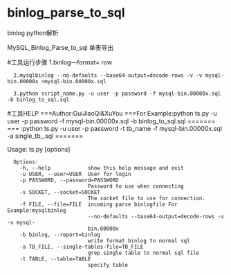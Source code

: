 # binlog_parse_to_sql

binlog python解析

MySQL_Binlog_Parse_to_sql
单表导出

#工具运行步骤
      1.binlog—format= row
      
      2.mysqlbinlog --no-defaults --base64-output=decode-rows -v -v mysql-bin.00000x >mysql-bin.00000x.sql
      
      3.python script_name.py -u user -p password -f mysql-bin.00000x.sql -b binlog_to_sql.sql
      
#工具HELP
      ===Author:GuiJiaoQi&XuYou
      ===For Example:python ts.py -u user -p password -f mysql-bin.00000x.sql -b binlog_to_sql.sql    =======
      ===		 :python ts.py -u user -p password -t tb_name -f mysql-bin.00000x.sql -a single_tb_.sql =======

Usage: ts.py [options]

      Options:
        -h, --help            show this help message and exit
        -u USER, --user=USER  User for login
        -p PASSWORD, --password=PASSWORD
                              Password to use when connecting
        -s SOCKET, --socket=SOCKET
                              The socket file to use for connection.
        -f FILE, --file=FILE  incoming parse binlogfile For Example:mysqlbinlog
                              --no-defaults --base64-output=decode-rows -v -v mysql-
                              bin.00000x
        -b binlog, --report=binlog
                              write format binlog to normal sql
        -a TB_FILE, --single-tables-file=TB_FILE
                              grep single table to normal sql file
        -t TABLE, --table=TABLE
                              specify table
